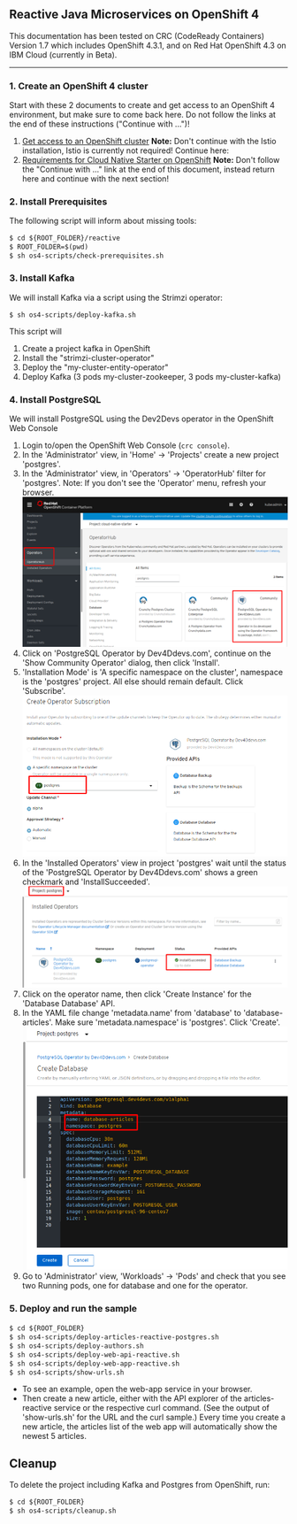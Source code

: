 ## Reactive Java Microservices on OpenShift 4

This documentation has been tested on CRC (CodeReady Containers) Version 1.7 which includes OpenShift 4.3.1, and on Red Hat OpenShift 4.3 on IBM Cloud (currently in Beta).

---

### 1. Create an OpenShift 4 cluster

Start with these 2 documents to create and get access to an OpenShift 4 environment, but make sure to come back here. Do not follow the links at the end of these instructions ("Continue with ...")!

1. [Get access to an OpenShift cluster](../../documentation/OS4Cluster.md)
    **Note:** Don't continue with the Istio installation, Istio is currently not required! Continue here:
2. [Requirements for Cloud Native Starter on OpenShift](../../documentation/OS4Requirements.md)
    **Note:** Don't follow the "Continue with ..." link at the end of this document, instead return here and continue with the next section!

### 2. Install Prerequisites

The following script will inform about missing tools:

```
$ cd ${ROOT_FOLDER}/reactive
$ ROOT_FOLDER=$(pwd)
$ sh os4-scripts/check-prerequisites.sh
```

### 3. Install Kafka

We will install Kafka via a script using the Strimzi operator:

```
$ sh os4-scripts/deploy-kafka.sh
```
This script will
1. Create a project kafka in OpenShift
1. Install the "strimzi-cluster-operator"
1. Deploy the "my-cluster-entity-operator"
1. Deploy Kafka (3 pods my-cluster-zookeeper, 3 pods my-cluster-kafka)

### 4. Install PostgreSQL

We will install PostgreSQL using the Dev2Devs operator in the OpenShift Web Console

1. Login to/open the OpenShift Web Console (`crc console`).
1. In the 'Administrator' view, in 'Home' -> 'Projects' create a new project 'postgres'.
1. In the 'Administrator' view, in 'Operators' -> 'OperatorHub' filter for 'postgres'.
    Note: If you don't see the 'Operator' menu, refresh your browser.
    ![](images/operatorhub-postgres.png)
1. Click on 'PostgreSQL Operator by Dev4Ddevs.com', continue on the 'Show Community Operator' dialog, then click 'Install'.
1. 'Installation Mode' is 'A specific namespace on the cluster', namespace is the 'postgres' project. All else should remain default. Click 'Subscribe'.
    ![](images/subscr-postgres.png)
1. In the 'Installed Operators' view in project 'postgres' wait until the status of the 'PostgreSQL Operator by Dev4Ddevs.com' shows a green checkmark and 'InstallSucceeded'. 
    ![](images/postgres-op-succeeded.png)
1. Click on the operator name, then click 'Create Instance' for the 'Database Database' API.
1. In the YAML file change 'metadata.name' from 'database' to 'database-articles'. Make sure 'metadata.namespace' is 'postgres'. Click 'Create'.
    ![](images/postgres-yaml.png)
1. Go to 'Administrator' view, 'Workloads' -> 'Pods' and check that you see two Running pods, one for database and one for the operator.

### 5. Deploy and run the sample 

```
$ cd ${ROOT_FOLDER}
$ sh os4-scripts/deploy-articles-reactive-postgres.sh
$ sh os4-scripts/deploy-authors.sh
$ sh os4-scripts/deploy-web-api-reactive.sh
$ sh os4-scripts/deploy-web-app-reactive.sh
$ sh os4-scripts/show-urls.sh
```
- To see an example, open the web-app service in your browser. 
- Then create a new article, either with the API explorer of the articles-reactive service or the respective curl command. (See the output of 'show-urls.sh' for the URL and the curl sample.) 
Every time you create a new article, the articles list of the web app will automatically show the newest 5 articles. 


## Cleanup

To delete the project including Kafka and Postgres from OpenShift, run:


```
$ cd ${ROOT_FOLDER}
$ sh os4-scripts/cleanup.sh
```
